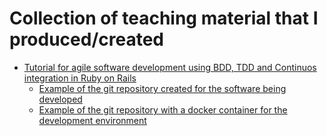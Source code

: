 # Collection of teaching material that I produced/created

- [Tutorial for agile software development using BDD, TDD and Continuos integration in Ruby on Rails](https://gist.github.com/vascmig/1bda07c3cc2f5d61b4f0698ad6cbee4e)
  - [Example of the git repository created for the software being developed ](https://github.com/vascmig/aula_rails?tab=readme-ov-file)
  - [Example of the git repository with a docker container for the development environment ](https://github.com/vascmig/container_rails_ACH2006)

